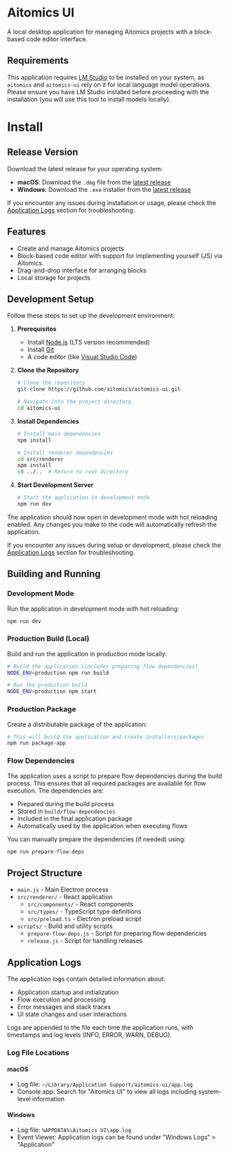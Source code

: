# Aitomics UI

A local desktop application for managing Aitomics projects with a block-based code editor interface.

## Requirements

This application requires [LM Studio](https://lmstudio.ai/) to be installed on your system, as `aitomics` and `aitomics-ui` rely on it for local language model operations. Please ensure you have LM Studio installed before proceeding with the installation (you will use this tool to install models locally).

# Install

## Release Version
Download the latest release for your operating system:
- **macOS**: Download the `.dmg` file from the [latest release](https://github.com/aitomics/aitomics-ui/releases/latest)
- **Windows**: Download the `.exe` installer from the [latest release](https://github.com/aitomics/aitomics-ui/releases/latest)

If you encounter any issues during installation or usage, please check the [Application Logs](#application-logs) section for troubleshooting.


## Features

- Create and manage Aitomics projects
- Block-based code editor with support for implementing yourself (JS) via Aitomics.
- Drag-and-drop interface for arranging blocks
- Local storage for projects


## Development Setup

Follow these steps to set up the development environment:

1. **Prerequisites**
   - Install [Node.js](https://nodejs.org/) (LTS version recommended)
   - Install [Git](https://git-scm.com/downloads)
   - A code editor (like [Visual Studio Code](https://code.visualstudio.com/))

2. **Clone the Repository**
   ```bash
   # Clone the repository
   git clone https://github.com/aitomics/aitomics-ui.git
   
   # Navigate into the project directory
   cd aitomics-ui
   ```

3. **Install Dependencies**
   ```bash
   # Install main dependencies
   npm install
   
   # Install renderer dependencies
   cd src/renderer
   npm install
   cd ../..  # Return to root directory
   ```

4. **Start Development Server**
   ```bash
   # Start the application in development mode
   npm run dev
   ```

The application should now open in development mode with hot reloading enabled. Any changes you make to the code will automatically refresh the application.

If you encounter any issues during setup or development, please check the [Application Logs](#application-logs) section for troubleshooting.



## Building and Running

### Development Mode
Run the application in development mode with hot reloading:
```bash
npm run dev
```

### Production Build (Local)
Build and run the application in production mode locally:
```bash
# Build the application (includes preparing flow dependencies)
NODE_ENV=production npm run build

# Run the production build
NODE_ENV=production npm start
```

### Production Package
Create a distributable package of the application:
```bash
# This will build the application and create installers/packages
npm run package-app
```

### Flow Dependencies
The application uses a script to prepare flow dependencies during the build process. This ensures that all required packages are available for flow execution. The dependencies are:
- Prepared during the build process
- Stored in `build/flow-dependencies`
- Included in the final application package
- Automatically used by the application when executing flows

You can manually prepare the dependencies (if needed) using:
```bash
npm run prepare-flow-deps
```

## Project Structure

- `main.js` - Main Electron process
- `src/renderer/` - React application
  - `src/components/` - React components
  - `src/types/` - TypeScript type definitions
  - `src/preload.ts` - Electron preload script
- `scripts/` - Build and utility scripts
  - `prepare-flow-deps.js` - Script for preparing flow dependencies
  - `release.js` - Script for handling releases

## Application Logs

The application logs contain detailed information about:
- Application startup and initialization
- Flow execution and processing
- Error messages and stack traces
- UI state changes and user interactions

Logs are appended to the file each time the application runs, with timestamps and log levels (INFO, ERROR, WARN, DEBUG).

### Log File Locations

#### macOS
- Log file: `~/Library/Application Support/aitomics-ui/app.log`
- Console.app: Search for "Aitomics UI" to view all logs including system-level information

#### Windows
- Log file: `%APPDATA%\Aitomics UI\app.log`
- Event Viewer: Application logs can be found under "Windows Logs" > "Application"